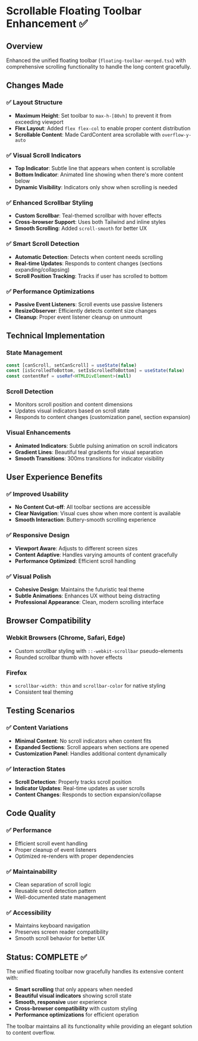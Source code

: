 # Scrollable Floating Toolbar Enhancement ✅

## Overview
Enhanced the unified floating toolbar (`floating-toolbar-merged.tsx`) with comprehensive scrolling functionality to handle the long content gracefully.

## Changes Made

### ✅ Layout Structure
- **Maximum Height**: Set toolbar to `max-h-[80vh]` to prevent it from exceeding viewport
- **Flex Layout**: Added `flex flex-col` to enable proper content distribution
- **Scrollable Content**: Made CardContent area scrollable with `overflow-y-auto`

### ✅ Visual Scroll Indicators
- **Top Indicator**: Subtle line that appears when content is scrollable
- **Bottom Indicator**: Animated line showing when there's more content below
- **Dynamic Visibility**: Indicators only show when scrolling is needed

### ✅ Enhanced Scrollbar Styling
- **Custom Scrollbar**: Teal-themed scrollbar with hover effects
- **Cross-browser Support**: Uses both Tailwind and inline styles
- **Smooth Scrolling**: Added `scroll-smooth` for better UX

### ✅ Smart Scroll Detection
- **Automatic Detection**: Detects when content needs scrolling
- **Real-time Updates**: Responds to content changes (sections expanding/collapsing)
- **Scroll Position Tracking**: Tracks if user has scrolled to bottom

### ✅ Performance Optimizations
- **Passive Event Listeners**: Scroll events use passive listeners
- **ResizeObserver**: Efficiently detects content size changes
- **Cleanup**: Proper event listener cleanup on unmount

## Technical Implementation

### State Management
```typescript
const [canScroll, setCanScroll] = useState(false)
const [isScrolledToBottom, setIsScrolledToBottom] = useState(false)
const contentRef = useRef<HTMLDivElement>(null)
```

### Scroll Detection
- Monitors scroll position and content dimensions
- Updates visual indicators based on scroll state
- Responds to content changes (customization panel, section expansion)

### Visual Enhancements
- **Animated Indicators**: Subtle pulsing animation on scroll indicators
- **Gradient Lines**: Beautiful teal gradients for visual separation
- **Smooth Transitions**: 300ms transitions for indicator visibility

## User Experience Benefits

### ✅ Improved Usability
- **No Content Cut-off**: All toolbar sections are accessible
- **Clear Navigation**: Visual cues show when more content is available
- **Smooth Interaction**: Buttery-smooth scrolling experience

### ✅ Responsive Design
- **Viewport Aware**: Adjusts to different screen sizes
- **Content Adaptive**: Handles varying amounts of content gracefully
- **Performance Optimized**: Efficient scroll handling

### ✅ Visual Polish
- **Cohesive Design**: Maintains the futuristic teal theme
- **Subtle Animations**: Enhances UX without being distracting
- **Professional Appearance**: Clean, modern scrolling interface

## Browser Compatibility

### Webkit Browsers (Chrome, Safari, Edge)
- Custom scrollbar styling with `::-webkit-scrollbar` pseudo-elements
- Rounded scrollbar thumb with hover effects

### Firefox
- `scrollbar-width: thin` and `scrollbar-color` for native styling
- Consistent teal theming

## Testing Scenarios

### ✅ Content Variations
- **Minimal Content**: No scroll indicators when content fits
- **Expanded Sections**: Scroll appears when sections are opened
- **Customization Panel**: Handles additional content dynamically

### ✅ Interaction States
- **Scroll Detection**: Properly tracks scroll position
- **Indicator Updates**: Real-time updates as user scrolls
- **Content Changes**: Responds to section expansion/collapse

## Code Quality

### ✅ Performance
- Efficient scroll event handling
- Proper cleanup of event listeners
- Optimized re-renders with proper dependencies

### ✅ Maintainability
- Clean separation of scroll logic
- Reusable scroll detection pattern
- Well-documented state management

### ✅ Accessibility
- Maintains keyboard navigation
- Preserves screen reader compatibility
- Smooth scroll behavior for better UX

## Status: COMPLETE ✅

The unified floating toolbar now gracefully handles its extensive content with:
- **Smart scrolling** that only appears when needed
- **Beautiful visual indicators** showing scroll state
- **Smooth, responsive** user experience
- **Cross-browser compatibility** with custom styling
- **Performance optimizations** for efficient operation

The toolbar maintains all its functionality while providing an elegant solution to content overflow.
